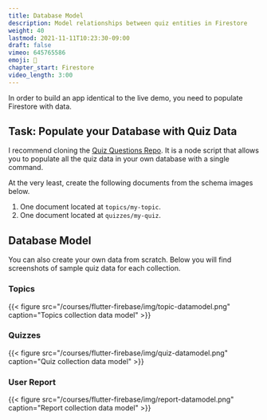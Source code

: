 ```yaml
---
title: Database Model
description: Model relationships between quiz entities in Firestore
weight: 40
lastmod: 2021-11-11T10:23:30-09:00
draft: false
vimeo: 645765586
emoji: 💽
chapter_start: Firestore
video_length: 3:00
---
```


In order to build an app identical to the live demo, you need to populate Firestore with data. 

## Task: Populate your Database with Quiz Data

I recommend cloning the [Quiz Questions Repo](https://github.com/fireship-io/fireship-quizapp-data). It is a node script that allows you to populate all the quiz data in your own database with a single command.

At the very least, create the following documents from the schema images below.

1. One document located at `topics/my-topic`. 
1. One document located at `quizzes/my-quiz`.

## Database Model

You can also create your own data from scratch. Below you will find screenshots of sample quiz data for each collection. 

### Topics

{{< figure src="/courses/flutter-firebase/img/topic-datamodel.png" caption="Topics collection data model" >}}

### Quizzes

{{< figure src="/courses/flutter-firebase/img/quiz-datamodel.png" caption="Quiz collection data model" >}}


### User Report

{{< figure src="/courses/flutter-firebase/img/report-datamodel.png" caption="Report collection data model" >}}

